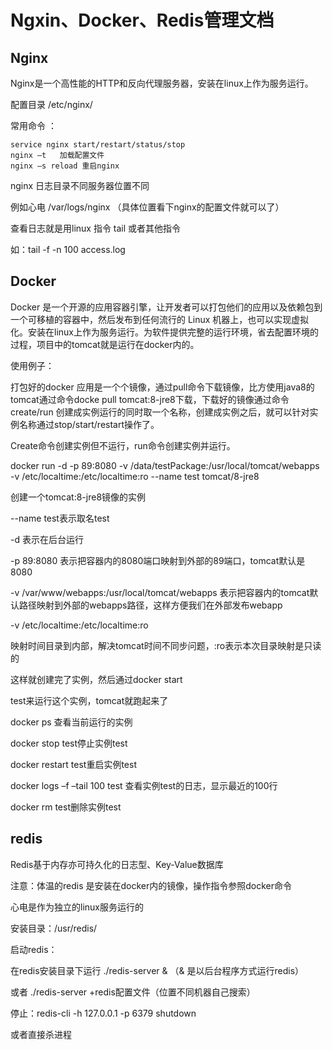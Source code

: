 # Ngxin、Docker、Redis管理文档

## Nginx

Nginx是一个高性能的HTTP和反向代理服务器，安装在linux上作为服务运行。

配置目录 /etc/nginx/

常用命令 ：

	service nginx start/restart/status/stop  
	nginx –t   加载配置文件
	nginx –s reload 重启nginx

nginx 日志目录不同服务器位置不同 

例如心电  /var/logs/nginx  （具体位置看下nginx的配置文件就可以了）

查看日志就是用linux 指令 tail 或者其他指令

如：tail -f -n 100 access.log

## Docker

Docker 是一个开源的应用容器引擎，让开发者可以打包他们的应用以及依赖包到一个可移植的容器中，然后发布到任何流行的 Linux 机器上，也可以实现虚拟化。安装在linux上作为服务运行。为软件提供完整的运行环境，省去配置环境的过程，项目中的tomcat就是运行在docker内的。

使用例子：

打包好的docker 应用是一个个镜像，通过pull命令下载镜像，比方使用java8的tomcat通过命令docke pull tomcat:8-jre8下载，下载好的镜像通过命令create/run 创建成实例运行的同时取一个名称，创建成实例之后，就可以针对实例名称通过stop/start/restart操作了。

Create命令创建实例但不运行，run命令创建实例并运行。

docker run -d -p 89:8080 -v /data/testPackage:/usr/local/tomcat/webapps -v /etc/localtime:/etc/localtime:ro --name test tomcat/8-jre8

创建一个tomcat:8-jre8镜像的实例

--name test表示取名test

-d 表示在后台运行

-p 89:8080 表示把容器内的8080端口映射到外部的89端口，tomcat默认是8080

-v /var/www/webapps:/usr/local/tomcat/webapps 表示把容器内的tomcat默认路径映射到外部的webapps路径，这样方便我们在外部发布webapp

-v /etc/localtime:/etc/localtime:ro 

映射时间目录到内部，解决tomcat时间不同步问题，:ro表示本次目录映射是只读的

这样就创建完了实例，然后通过docker start 

test来运行这个实例，tomcat就跑起来了

docker ps 查看当前运行的实例

docker stop test停止实例test

docker restart test重启实例test

docker logs –f –tail 100 test 查看实例test的日志，显示最近的100行

docker rm test删除实例test

## redis 

Redis基于内存亦可持久化的日志型、Key-Value数据库

注意：体温的redis 是安装在docker内的镜像，操作指令参照docker命令

心电是作为独立的linux服务运行的

安装目录：/usr/redis/

启动redis： 

在redis安装目录下运行  ./redis-server &  （& 是以后台程序方式运行redis）

或者  ./redis-server +redis配置文件（位置不同机器自己搜索）

停止：redis-cli -h 127.0.0.1 -p 6379 shutdown

或者直接杀进程
